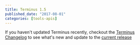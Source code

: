 ```yaml
---
title: Terminus 1.5
published_date: "2017-08-01"
categories: [tools-apis]
---
```

If you haven't updated Terminus recently, checkout the [Terminus Changelog](/terminus/updates/#changelog) to see what's new and update to the [current release](/terminus/updates/#update-to-the-current-release-)
